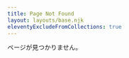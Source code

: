 ```yaml
---
title: Page Not Found
layout: layouts/base.njk
eleventyExcludeFromCollections: true
---
```


ページが見つかりません。
